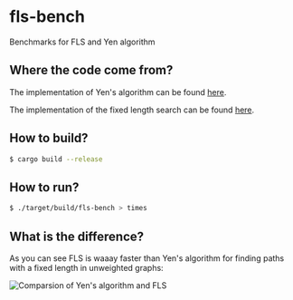 # fls-bench

Benchmarks for FLS and Yen algorithm

## Where the code come from?

The implementation of Yen's algorithm can be found [here](https://github.com/TiagoCavalcante/yen).

The implementation of the fixed length search can be found [here](https://github.com/TiagoCavalcante/fixed-length-search).

## How to build?

```sh
$ cargo build --release
```

## How to run?

```sh
$ ./target/build/fls-bench > times
```

## What is the difference?

As you can see FLS is waaay faster than Yen's algorithm for finding paths with a fixed length in unweighted graphs:

![Comparsion of Yen's algorithm and FLS](https://user-images.githubusercontent.com/62714153/184565536-e835e754-f3be-4c63-960b-d5f52bcba6ab.svg)
